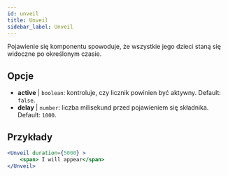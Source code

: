 ```yaml
---
id: unveil 
title: Unveil
sidebar_label: Unveil
---
```


Pojawienie się komponentu spowoduje, że wszystkie jego dzieci staną się widoczne po określonym czasie.

## Opcje

* __active__ | `boolean`: kontroluje, czy licznik powinien być aktywny. Default: `false`.
* __delay__ | `number`: liczba milisekund przed pojawieniem się składnika. Default: `1000`.


## Przykłady

```jsx live
<Unveil duration={5000} >
    <span> I will appear</span>
</Unveil>
```



